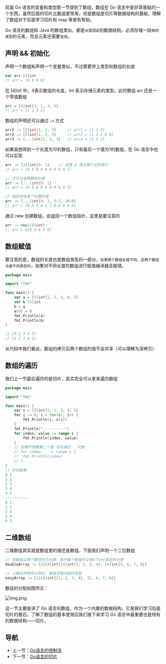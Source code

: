前面 Go 语言的变量和类型那一节提到了数组，数组在 Go 语言中是非常基础的一个东西，虽然后面的切片比数组更常用，但是数组是切片等数据结构的基础，理解了数组对于后面学习切片和 map 等更有帮助。

Go 语言的数组和 Java 的数组类似，都是`长度固定`的数据结构，必须存储一段`相同类型`的元素，而且元素还需要`连续`。

## 声明 && 初始化
声明一个数组和声明一个变量类似，不过需要带上类型和数组的长度

```go
var arr [4]int
// arr = [0 0 0 0]
```

在 [4]int 中，4表示数组的长度，int 表示存储元素的类型。此时数组 arr 还是一个零值数组

```go
arr = [4]int{1, 2, 3, 5}
// arr = [1 2 3 5]
```

数组的声明还可以通过 `:=` 方式
```go
arr1 := [3]int{1, 2, 3}     // arr1 = [1 2 3]
arr2 := [5]int{1, 2, 3}     // arr2 = [1 2 3 0 0] 
arr3 := [...]int{1, 2, 3}   // arr3 = [1 2 3]
```

如果我想得到一个长度为10的数组，只有最后一个值为1的数组，在 Go 语言中也可以实现
```go
arr := [10]int{9: 1}    // 这里 9 表示第十位的索引 
// arr = [0 0 0 0 0 0 0 0 0 1]

// 还可以省略数组长度
arr := [...]int{9: 1}    
// arr = [0 0 0 0 0 0 0 0 0 1]

// 指定具体某个位置的值
arr := [...]int{4: 1, 5:2, 10:0}
// arr = [0 0 0 0 1 2 0 0 0 0 0]
```

通过 new 创建数组，会返回一个数组指针，这里是要注意的
```go
arr := new([5]int)
// arr = &[0 0 0 0 0]
```

## 数组赋值

要注意的是，数组的长度也是数组类型的一部分，`如果两个数组长度不同，这两个数组也是不同类型的`，如果对不同长度的数组进行赋值编译器会报错。

```go
package main

import "fmt"

func main() {
    var a = [5]int{1, 2, 3, 4, 5}
    var b [5]int
    b = a
    a[0] = 0
    fmt.Println(a)
    fmt.Println(b)
}

// [0 2 3 4 5]
// [1 2 3 4 5]
```
从代码中我们看出，数组的拷贝后两个数组的值不会共享（可以理解为深拷贝）


## 数组的遍历
我们上一节最后遍历的是切片，其实完全可以拿来遍历数组

```go
package main

import "fmt"

func main() {
	var s = [5]int{1, 2, 3, 4, 5}
	for i := 0; i < len(s); i++ {
		fmt.Println(i, s[i])
	}
	fmt.Println("----------")
	for index, value := range s {
		fmt.Println(index, value)
	}
	// 如果不想要第二个值 可以通过 _ 代替
	// for index, _ := range s {
	// 	fmt.Println(index)
	// }
}
// 打印结果
0 1
1 2
2 3
3 4
4 5
----------
0 1
1 2
2 3
3 4
4 5
```

## 二维数组

二维数组其实就是数组里的值还是数组，下面我们声明一个二位数组

```go
// 该数组以两个数组作为元素，其中每个数组中又有4个int类型的元素
doubleArray := [2][4]int{[4]int{1, 2, 3, 4}, [4]int{5, 6, 7, 8}}

// 上面的声明可以简化，直接忽略内部的类型
easyArray := [2][4]int{{1, 2, 3, 4}, {5, 6, 7, 8}}
```

数组的分配如图所示：

![img.png](https://raw.githubusercontent.com/astaxie/build-web-application-with-golang/master/zh/images/2.2.array.png)


这一节主要是讲了 Go 语言的数组，作为一个内置的数据结构，它是我们学习后面切片的基石，了解了数组的基本使用后我们接下来学习 Go 语言中最重要也是特有的数据结构——切片。


## 导航
+ 上一节：[Go语言的控制流](./2、Go语言的控制流.md)
+ 下一节：[Go语言的切片](./4、Go语言的切片.md)